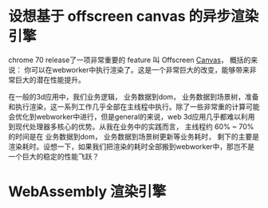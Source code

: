 # 设想基于 offscreen canvas 的异步渲染引擎

chrome 70 release了一项非常重要的 feature 叫 Offscreen [Canvas](https://developers.google.com/web/updates/2018/08/offscreen-canvas)， 概括的来说： 你可以在webworker中执行渲染了。这是一个非常巨大的改变，能够带来非常巨大的潜在性能提升。

在一般的3d应用中，我们业务逻辑， 业务数据到dom， 业务数据到场景树，准备和执行渲染，这一系列工作几乎全部在主线程中执行。除了一些非常重的计算可能会优化到webworker中进行，但是general的来说，web 3d应用几乎都难以利用到现代处理器多核心的优势。从我在业务中的实践而言， 主线程约 60% ~ 70% 的时间是在 业务数据到dom， 业务数据到场景树更新等业务耗时， 剩下的主要是渲染耗时。设想一下，如果我们把渲染的耗时全部搬到webworker中，那岂不是一个巨大的稳定的性能飞跃？

# WebAssembly 渲染引擎